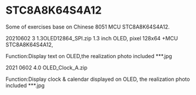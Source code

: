 # STC8A8K64S4A12
Some of exercises base on Chinese 8051 MCU STC8A8K64S4A12.

20210602 3 1.3OLED12864_SPI.zip 
1.3 inch OLED, pixel 128x64 +MCU STC8A8K64S4A12,

Function:Display text on OLED,the realization photo included ***.jpg

2021 0602 4.0 OLED_Clock_A.zip

Function:Display clock & calendar displayed on OLED, the realization photo included ***.jpg

